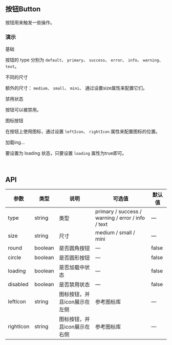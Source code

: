 <script setup>
    import demo1 from './demo1.vue'
    import demo2 from './demo2.vue'
    import demo3 from './demo3.vue'
    import demo4 from './demo4.vue'
    import demo5 from './demo5.vue'
    import preview from '@/components/preview.vue'
</script>
## 按钮Button

按钮用来触发一些操作。
### 演示
<div class="container">
    <div class="container-gird">
        <div class="source">
            <p class="z-text-fs18">基础</p>
            <p class="z-text">按钮的 type 分别为 
                <code class="z-text--code">default</code>、
                <code class="z-text--code">primary</code>、
                <code class="z-text--code">success</code>、
                <code class="z-text--code">error</code>、
                <code class="z-text--code">info</code>、
                <code class="z-text--code">warning</code>、
                <code class="z-text--code">text</code>。
            </p>
            <demo1/>
            <preview compName="button" demoName="demo1"></preview>
        </div>
        <div class="source">
            <p class="z-text-fs18">不同的尺寸</p>
            <p class="z-text">额外的尺寸：
                <code class="z-text--code">medium</code>、
                <code class="z-text--code">small</code>、
                <code class="z-text--code">mini</code>、
                通过设置size属性来配置它们。
            </p>
            <demo2/>
            <preview compName="button" demoName="demo2"></preview>
        </div>
        <div class="source">
            <p class="z-text-fs18">禁用状态</p>
            <p class="z-text">按钮可以被禁用。
            </p>
            <demo5/>
            <preview compName="button" demoName="demo5"></preview>
        </div>
    </div>
    <div class="container-gird">
        <div class="source">
            <p class="z-text-fs18">图标按钮</p>
            <p class="z-text">在按钮上使用图标，通过设置
                <code class="z-text--code">leftIcon</code>、
                <code class="z-text--code">rightIcon</code>
                属性来配置图标的位置。
            </p>
            <demo3/>
            <preview compName="button" demoName="demo3"></preview>
        </div>
        <div class="source">
            <p class="z-text-fs18">加载ing...</p>
            <p class="z-text">要设置为 loading 状态，只要设置 <code class="z-text--code">loading</code> 属性为true即可。
            </p>
            <demo4/>
            <preview compName="button" demoName="demo4"></preview>
        </div>
    </div>
</div>

<br/>


## API
| 参数   | 类型    | 说明         | 可选值       | 默认值   |
|---------- |-------- |---------- |-------------  |-------- |
| type  | string    | 类型      |   primary / success / warning / error / info / text |     —    |
| size  | string   | 尺寸     |   medium / small / mini            |    —     |
| round | boolean    | 是否圆角按钮       | — | false   |
| circle  | boolean   | 是否圆形按钮       | — | false   |
| loading  | boolean   | 是否加载中状态       | — | false   |
| disabled | boolean | 是否禁用状态       | —   | false   |
| leftIcon | string | 图标按钮，并且icon展示在左侧    | 参考图标库 |  —  |
| rightIcon  | string | 图标按钮，并且icon展示在右侧    |  参考图标库  |  —  |

<br/>

